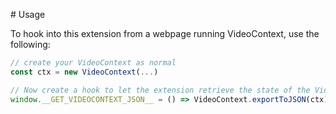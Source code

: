 # Usage

To hook into this extension from a webpage running VideoContext, use the following:

```js
// create your VideoContext as normal
const ctx = new VideoContext(...)

// Now create a hook to let the extension retrieve the state of the VideoContext
window.__GET_VIDEOCONTEXT_JSON__ = () => VideoContext.exportToJSON(ctx)
```
